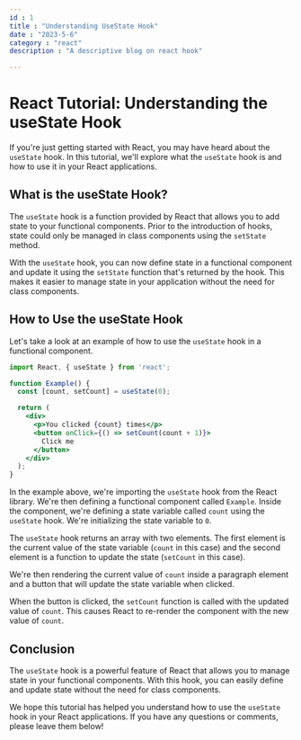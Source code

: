 ```yaml
---
id : 1 
title : "Understanding UseState Hook"
date : "2023-5-6"
category : "react"
description : "A descriptive blog on react hook"

---
```






# React Tutorial: Understanding the useState Hook

If you're just getting started with React, you may have heard about the `useState` hook. In this tutorial, we'll explore what the `useState` hook is and how to use it in your React applications.

## What is the useState Hook?

The `useState` hook is a function provided by React that allows you to add state to your functional components. Prior to the introduction of hooks, state could only be managed in class components using the `setState` method.

With the `useState` hook, you can now define state in a functional component and update it using the `setState` function that's returned by the hook. This makes it easier to manage state in your application without the need for class components.

## How to Use the useState Hook

Let's take a look at an example of how to use the `useState` hook in a functional component.

```jsx
import React, { useState } from 'react';

function Example() {
  const [count, setCount] = useState(0);

  return (
    <div>
      <p>You clicked {count} times</p>
      <button onClick={() => setCount(count + 1)}>
        Click me
      </button>
    </div>
  );
}
```

In the example above, we're importing the `useState` hook from the React library. We're then defining a functional component called `Example`. Inside the component, we're defining a state variable called `count` using the `useState` hook. We're initializing the state variable to `0`.

The `useState` hook returns an array with two elements. The first element is the current value of the state variable (`count` in this case) and the second element is a function to update the state (`setCount` in this case).

We're then rendering the current value of `count` inside a paragraph element and a button that will update the state variable when clicked.

When the button is clicked, the `setCount` function is called with the updated value of `count`. This causes React to re-render the component with the new value of `count`.

## Conclusion

The `useState` hook is a powerful feature of React that allows you to manage state in your functional components. With this hook, you can easily define and update state without the need for class components.

We hope this tutorial has helped you understand how to use the `useState` hook in your React applications. If you have any questions or comments, please leave them below!